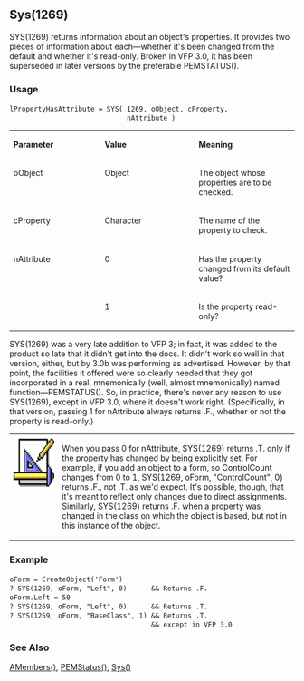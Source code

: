 ## Sys(1269)

SYS(1269) returns information about an object's properties. It provides two pieces of information about each&mdash;whether it's been changed from the default and whether it's read-only. Broken in VFP 3.0, it has been superseded in later versions by the preferable PEMSTATUS().

### Usage

```foxpro
lPropertyHasAttribute = SYS( 1269, oObject, cProperty,
                             nAttribute )
```
<table>
<tr>
  <td width="32%" valign="top">
  <p><b>Parameter</b></p>
  </td>
  <td width="23%" valign="top">
  <p><b>Value</b></p>
  </td>
  <td width="45%" valign="top">
  <p><b>Meaning</b></p>
  </td>
 </tr>
<tr>
  <td width="32%" valign="top">
  <p>oObject</p>
  </td>
  <td width="23%" valign="top">
  <p>Object</p>
  </td>
  <td width="45%" valign="top">
  <p>The object whose properties are to be checked.</p>
  </td>
 </tr>
<tr>
  <td width="32%" valign="top">
  <p>cProperty</p>
  </td>
  <td width="23%" valign="top">
  <p>Character</p>
  </td>
  <td width="45%" valign="top">
  <p>The name of the property to check.</p>
  </td>
 </tr>
<tr>
  <td width="32%" rowspan="2" valign="top">
  <p>nAttribute</p>
  </td>
  <td width="23%" valign="top">
  <p>0</p>
  </td>
  <td width="45%" valign="top">
  <p>Has the property changed from its default value?</p>
  </td>
 </tr>
<tr>
  <td width="33%" valign="top">
  <p>1</p>
  </td>
  <td width="67%" valign="top">
  <p>Is the property read-only?</p>
  </td>
 </tr>
</table>

SYS(1269) was a very late addition to VFP 3; in fact, it was added to the product so late that it didn't get into the docs. It didn't work so well in that version, either, but by 3.0b was performing as advertised. However, by that point, the facilities it offered were so clearly needed that they got incorporated in a real, mnemonically (well, almost mnemonically) named function&mdash;PEMSTATUS(). So, in practice, there's never any reason to use SYS(1269), except in VFP 3.0, where it doesn't work right. (Specifically, in that version, passing 1 for nAttribute always returns .F., whether or not the property is read-only.)

<table>
<tr>
  <td width="17%" valign="top">
<img width="94" height="93" src="design.gif">
  </td>
  <td width="83%">
  <p>When you pass 0 for nAttribute, SYS(1269) returns .T. only if the property has changed by being explicitly set. For example, if you add an object to a form, so ControlCount changes from 0 to 1, SYS(1269, oForm, &quot;ControlCount&quot;, 0) returns .F., not .T. as we'd expect. It's possible, though, that it's meant to reflect only changes due to direct assignments. Similarly, SYS(1269) returns .F. when a property was changed in the class on which the object is based, but not in this instance of the object.</p>
  </td>
 </tr>
</table>

### Example

```foxpro
oForm = CreateObject('Form')
? SYS(1269, oForm, "Left", 0)      && Returns .F.
oForm.Left = 50
? SYS(1269, oForm, "Left", 0)      && Returns .T.
? SYS(1269, oForm, "BaseClass", 1) && Returns .T.
                                   && except in VFP 3.0
```
### See Also

[AMembers()](s4g286.md), [PEMStatus()](s4g654.md), [Sys()](s4g895.md)